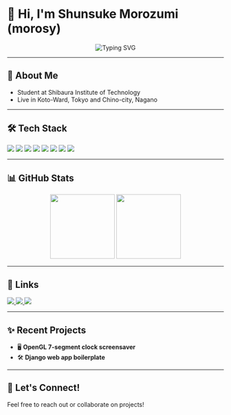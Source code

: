 # 👋 Hi, I'm Shunsuke Morozumi (morosy)

<p align="center">
  <img src="https://readme-typing-svg.demolab.com?font=Fira+Code&weight=500&size=24&pause=1000&color=36BCF7&center=true&width=435&lines=Welcome+to+my+GitHub!;My+name+is+mosory;" alt="Typing SVG" />
</p>

---

## 🚀 About Me
- Student at Shibaura Institute of Technology
- Live in Koto-Ward, Tokyo and Chino-city, Nagano
---

## 🛠️ Tech Stack
<p align="left">
  <img src="https://img.shields.io/badge/Python-3776AB?style=for-the-badge&logo=python&logoColor=white" />
  <img src="https://img.shields.io/badge/C-00599C?style=for-the-badge&logo=c&logoColor=white" />
  <img src="https://img.shields.io/badge/Java-007396?style=for-the-badge&logo=java&logoColor=white" />
  <img src="https://img.shields.io/badge/VSCode-007ACC?style=for-the-badge&logo=visualstudiocode&logoColor=white" />
  <img src="https://img.shields.io/badge/Docker-2496ED?style=for-the-badge&logo=docker&logoColor=white" />
  <img src="https://img.shields.io/badge/Git/GitHub-181717?style=for-the-badge&logo=github&logoColor=white" />
  <img src="https://img.shields.io/badge/ChatGPT-00A67E?style=for-the-badge&logo=openai&logoColor=white" />
  <img src="https://img.shields.io/badge/Adobe%20Photoshop-31A8FF?style=for-the-badge&logo=adobephotoshop&logoColor=white" />
</p>


---

## 📊 GitHub Stats
<p align="center">
  <img src="https://github-readme-stats.vercel.app/api?username=morosy&show_icons=true&theme=github_dark" height="150" />
  <img src="https://github-readme-stats.vercel.app/api/top-langs/?username=morosy&layout=compact&theme=github_dark" height="150"/>
</p>

---

## 🔗 Links
<p align="left">
  <a href="https://morosy.github.io/">
    <img src="https://img.shields.io/badge/MyPage-000000?style=for-the-badge&logo=githubpages&logoColor=white" />
  </a>
  <a href="https://zenn.dev/12morosy">
    <img src="https://img.shields.io/badge/Zenn-3EA8FF?style=for-the-badge&logo=zenn&logoColor=white" />
  </a>
  <a href="https://qiita.com/Morosy">
    <img src="https://img.shields.io/badge/Qiita-55C500?style=for-the-badge&logo=qiita&logoColor=white" />
  </a>
</p>

---

## ✨ Recent Projects
- 🖥️ **OpenGL 7-segment clock screensaver**
- 🛠️ **Django web app boilerplate**
---

## 🤝 Let's Connect!
Feel free to reach out or collaborate on projects!



<!--- first file
- 👋 Hi, I’m @morosy
- 👀 I’m interested in ...
- 🌱 I’m currently learning ...
- 💞️ I’m looking to collaborate on ...
- 📫 How to reach me ...
- 😄 Pronouns: ...
- ⚡ Fun fact: ...
--->

<!---
morosy/morosy is a ✨ special ✨ repository because its `README.md` (this file) appears on your GitHub profile.
You can click the Preview link to take a look at your changes.
--->
